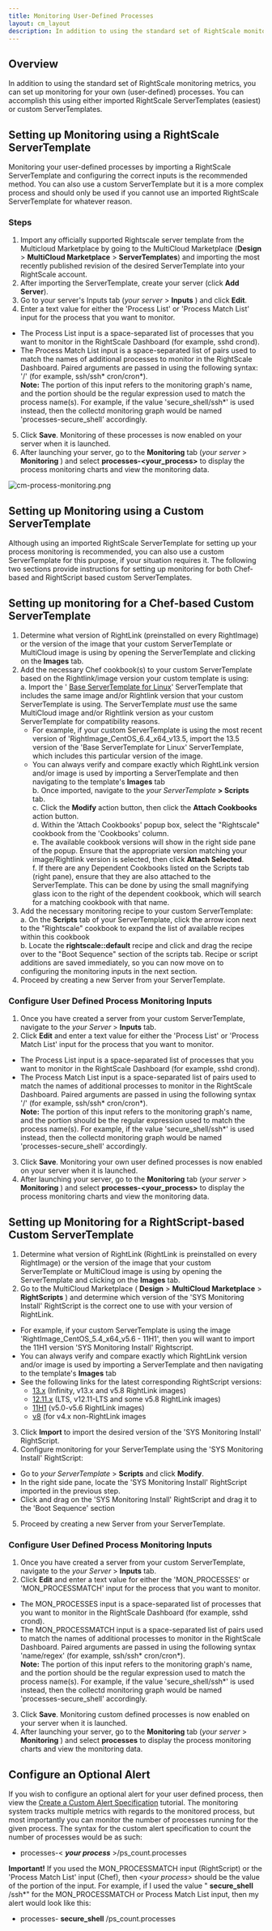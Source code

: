 ```yaml
---
title: Monitoring User-Defined Processes
layout: cm_layout
description: In addition to using the standard set of RightScale monitoring metrics, you can set up monitoring for your own (user-defined) processes. You can accomplish this using either imported RightScale ServerTemplates (easiest) or custom ServerTemplates.
---
```


## Overview

In addition to using the standard set of RightScale monitoring metrics, you can set up monitoring for your own (user-defined) processes. You can accomplish this using either imported RightScale ServerTemplates (easiest) or custom ServerTemplates.

## Setting up Monitoring using a RightScale ServerTemplate

Monitoring your user-defined processes by importing a RightScale ServerTemplate and configuring the correct inputs is the recommended method. You can also use a custom ServerTemplate but it is a more complex process and should only be used if you cannot use an imported RightScale ServerTemplate for whatever reason.

### Steps

1. Import any officially supported Rightscale server template from the Multicloud Marketplace by going to the MultiCloud Marketplace (**Design** > **MultiCloud Marketplace** > **ServerTemplates**) and importing the most recently published revision of the desired ServerTemplate into your RightScale account.
2. After importing the ServerTemplate, create your server (click **Add Server**).
3. Go to your server's Inputs tab (*your server* > **Inputs** ) and click **Edit**.
4. Enter a text value for either the 'Process List' or 'Process Match List' input for the process that you want to monitor.
  * The Process List input is a space-separated list of processes that you want to monitor in the RightScale Dashboard (for example, sshd crond).
  * The Process Match List input is a space-separated list of pairs used to match the names of additional processes to monitor in the RightScale Dashboard. Paired arguments are passed in using the following syntax: '<name>/<regex>' (for example, ssh/ssh\* cron/cron\*).
<br>**Note:** The <name> portion of this input refers to the monitoring graph's name, and the <regex> portion should be the regular expression used to match the process name(s). For example, if the value 'secure_shell/ssh\*' is used instead, then the collectd monitoring graph would be named 'processes-secure_shell' accordingly.
5. Click **Save**. Monitoring of these processes is now enabled on your server when it is launched.
6. After launching your server, go to the **Monitoring** tab (*your server* > **Monitoring** ) and select **processes-<your_process>** to display the process monitoring charts and view the monitoring data.

![cm-process-monitoring.png](/img/cm-process-monitoring.png)

## Setting up Monitoring using a Custom ServerTemplate

Although using an imported RightScale ServerTemplate for setting up your process monitoring is recommended, you can also use a custom ServerTemplate for this purpose, if your situation requires it. The following two sections provide instructions for setting up monitoring for both Chef-based and RightScript based custom ServerTemplates.

## Setting up monitoring for a Chef-based Custom ServerTemplate

1. Determine what version of RightLink (preinstalled on every RightImage) or the version of the image that your custom ServerTemplate or MultiCloud image is using by opening the ServerTemplate and clicking on the **Images** tab.
2. Add the necessary Chef cookbook(s) to your custom ServerTemplate based on the Rightlink/image version your custom template is using:
  <br>a. Import the ' [Base ServerTemplate for Linux](http://www.rightscale.com/library/server_templates/Base-ServerTemplate-for-Linux-/lineage/46939)' ServerTemplate that includes the same image and/or Rightlink version that your custom ServerTemplate is using. The ServerTemplate *must* use the same MultiCloud image and/or Rightlink version as your custom ServerTemplate for compatibility reasons.
    * For example, if your custom ServerTemplate is using the most recent version of 'RightImage_CentOS_6.4_x64_v13.5, import the 13.5 version of the 'Base ServerTemplate for Linux' ServerTemplate, which includes this particular version of the image.
    * You can always verify and compare exactly which RightLink version and/or image is used by importing a ServerTemplate and then navigating to the template's **Images** tab
  <br>b. Once imported, navigate to the *your ServerTemplate* **> Scripts** tab.
  <br>c. Click the **Modify** action button, then click the **Attach Cookbooks** action button.
  <br>d. Within the 'Attach Cookbooks' popup box, select the "Rightscale" cookbook from the 'Cookbooks' column.
  <br>e. The available cookbook versions will show in the right side pane of the popup. Ensure that the appropriate version matching your image/Rightlink version is selected, then click **Attach Selected**.
  <br>f. If there are any Dependent Cookbooks listed on the Scripts tab (right pane), ensure that they are also attached to the ServerTemplate. This can be done by using the small magnifying glass icon to the right of the dependent cookbook, which will search for a matching cookbook with that name.
3. Add the necessary monitoring recipe to your custom ServerTemplate:
  <br>a. On the **Scripts** tab of your ServerTemplate, click the arrow icon next to the "Rightscale" cookbook to expand the list of available recipes within this cookbook
  <br>b. Locate the **rightscale::default** recipe and click and drag the recipe over to the "Boot Sequence" section of the scripts tab. Recipe or script additions are saved immediately, so you can now move on to configuring the monitoring inputs in the next section.
4. Proceed by creating a new Server from your ServerTemplate.

### Configure User Defined Process Monitoring Inputs

1. Once you have created a server from your custom ServerTemplate, navigate to the *your Server* > **Inputs** tab.
2. Click **Edit** and enter a text value for either the 'Process List' or 'Process Match List' input for the process that you want to monitor.
  * The Process List input is a space-separated list of processes that you want to monitor in the RightScale Dashboard (for example, sshd crond).
  * The Process Match List input is a space-separated list of pairs used to match the names of additional processes to monitor in the RightScale Dashboard. Paired arguments are passed in using the following syntax '<name>/<regex>' (for example, ssh/ssh\* cron/cron\*).
  <br>**Note:** The <name> portion of this input refers to the monitoring graph's name, and the <regex> portion should be the regular expression used to match the process name(s). For example, if the value 'secure_shell/ssh\*' is used instead, then the collectd monitoring graph would be named 'processes-secure_shell' accordingly.
3. Click **Save**. Monitoring your own user defined processes is now enabled on your server when it is launched.
4. After launching your server, go to the **Monitoring** tab (*your server* > **Monitoring** ) and select **processes-<your_process>** to display the process monitoring charts and view the monitoring data.

## Setting up Monitoring for a RightScript-based Custom ServerTemplate

1. Determine what version of RightLink (RightLink is preinstalled on every RightImage) or the version of the image that your custom ServerTemplate or MultiCloud image is using by opening the ServerTemplate and clicking on the **Images** tab.
2. Go to the MultiCloud Marketplace ( **Design** > **MultiCloud Marketplace** > **RightScripts** ) and determine which version of the 'SYS Monitoring Install' RightScript is the correct one to use with your version of RightLink.
  * For example, if your custom ServerTemplate is using the image 'RightImage_CentOS_5.4_x64_v5.6 - 11H1', then you will want to import the 11H1 version 'SYS Monitoring Install' Rightscript.
  * You can always verify and compare exactly which RightLink version and/or image is used by importing a ServerTemplate and then navigating to the template's **Images** tab
  * See the following links for the latest corresponding RightScript versions:
    * [13.x](http://www.rightscale.com/library/right_scripts/SYS-Monitoring-install-v13-4/lineage/7299) (Infinity, v13.x and v5.8 RightLink images)
    * [12.11.x](http://www.rightscale.com/library/right_scripts/SYS-Monitoring-install-v12-11-/lineage/15496) (LTS, v12.11-LTS and some v5.8 RightLink images)
    * [11H1](http://www.rightscale.com/library/right_scripts/SYS-Monitoring-install-11H1/lineage/6337) (v5.0-v5.6 RightLink images)
    * [v8](http://www.rightscale.com/library/right_scripts/SYS-Monitoring-install-v8/lineage/2726) (for v4.x non-RightLink images
3. Click **Import** to import the desired version of the 'SYS Monitoring Install' RightScript.
4. Configure monitoring for your ServerTemplate using the 'SYS Monitoring Install' RightScript:
  * Go to *your ServerTemplate* > **Scripts** and click **Modify**.
  * In the right side pane, locate the 'SYS Monitoring Install' RightScript imported in the previous step.
  * Click and drag on the 'SYS Monitoring Install' RightScript and drag it to the 'Boot Sequence' section
5. Proceed by creating a new Server from your ServerTemplate.

### Configure User Defined Process Monitoring Inputs

1. Once you have created a server from your custom ServerTemplate, navigate to the *your Server* > **Inputs** tab.
2. Click **Edit** and enter a text value for either the 'MON_PROCESSES' or 'MON_PROCESSMATCH' input for the process that you want to monitor.
  * The MON_PROCESSES input is a space-separated list of processes that you want to monitor in the RightScale Dashboard (for example, sshd crond).
  * The MON_PROCESSMATCH input is a space-separated list of pairs used to match the names of additional processes to monitor in the RightScale Dashboard. Paired arguments are passed in using the following syntax 'name/regex' (for example, ssh/ssh\* cron/cron\*).
  <br>**Note:** The <name> portion of this input refers to the monitoring graph's name, and the <regex> portion should be the regular expression used to match the process name(s). For example, if the value 'secure_shell/ssh\*' is used instead, then the collectd monitoring graph would be named 'processes-secure_shell' accordingly.
3. Click **Save**. Monitoring custom defined processes is now enabled on your server when it is launched.
4. After launching your server, go to the **Monitoring** tab (*your server* > **Monitoring** ) and select **processes** to display the process monitoring charts and view the monitoring data.

## Configure an Optional Alert

If you wish to configure an optional alert for your user defined process, then view the [Create a Custom Alert Specification](/cm/rs101/create_a_custom_alert_specification.html) tutorial. The monitoring system tracks multiple metrics with regards to the monitored process, but most importantly you can monitor the number of processes running for the given process. The syntax for the custom alert specification to count the number of processes would be as such:

* processes-< **_your process_** >/ps_count.processes

**Important!** If you used the MON_PROCESSMATCH input (RightScript) or the 'Process Match List' input (Chef), then <_your process_> should be the value of the <name> portion of the input. For example, if I used the value " **secure_shell** /ssh\*" for the MON_PROCESSMATCH or Process Match List input, then my alert would look like this:
* processes- **secure_shell** /ps_count.processes
